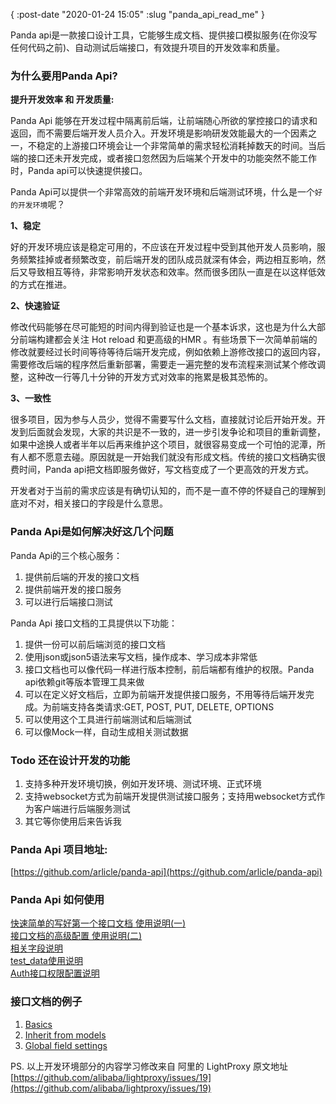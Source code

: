 {
    :post-date "2020-01-24 15:05"
    :slug "panda_api_read_me"
}

Panda api是一款接口设计工具，它能够生成文档、提供接口模拟服务(在你没写任何代码之前)、自动测试后端接口，有效提升项目的开发效率和质量。


### 为什么要用Panda Api?

**提升开发效率 和 开发质量:**

Panda Api 能够在开发过程中隔离前后端，让前端随心所欲的掌控接口的请求和返回，而不需要后端开发人员介入。开发环境是影响研发效能最大的一个因素之一，不稳定的上游接口环境会让一个非常简单的需求轻松消耗掉数天的时间。当后端的接口还未开发完成，或者接口忽然因为后端某个开发中的功能突然不能工作时，Panda api可以快速提供接口。



Panda Api可以提供一个非常高效的前端开发环境和后端测试环境，什么是一个`好的开发环境`呢？

**1、稳定**

好的开发环境应该是稳定可用的，不应该在开发过程中受到其他开发人员影响，服务频繁挂掉或者频繁改变，前后端开发的团队成员就深有体会，两边相互影响，然后又导致相互等待，非常影响开发状态和效率。然而很多团队一直是在以这样低效的方式在推进。

**2、快速验证**

修改代码能够在尽可能短的时间内得到验证也是一个基本诉求，这也是为什么大部分前端构建都会关注 Hot reload 和更高级的HMR 。有些场景下一次简单前端的修改就要经过长时间等待等待后端开发完成，例如依赖上游修改接口的返回内容，需要修改后端的程序然后重新部署，需要走一遍完整的发布流程来测试某个修改调整，这种改一行等几十分钟的开发方式对效率的拖累是极其恐怖的。

**3、一致性**

很多项目，因为参与人员少，觉得不需要写什么文档，直接就讨论后开始开发。开发到后面就会发现，大家的共识是不一致的，进一步引发争论和项目的重新调整，如果中途换人或者半年以后再来维护这个项目，就很容易变成一个可怕的泥潭，所有人都不愿意去碰。原因就是一开始我们就没有形成文档。传统的接口文档确实很费时间，Panda api把文档即服务做好，写文档变成了一个更高效的开发方式。

开发者对于当前的需求应该是有确切认知的，而不是一直不停的怀疑自己的理解到底对不对，相关接口的字段是什么意思。

### Panda Api是如何解决好这几个问题

Panda Api的三个核心服务：
1. 提供前后端的开发的接口文档
2. 提供前端开发的接口服务
3. 可以进行后端接口测试


Panda Api 接口文档的工具提供以下功能：
1. 提供一份可以前后端浏览的接口文档
2. 使用json或json5语法来写文档，操作成本、学习成本非常低
3. 接口文档也可以像代码一样进行版本控制，前后端都有维护的权限。Panda api依赖git等版本管理工具来做
4. 可以在定义好文档后，立即为前端开发提供接口服务，不用等待后端开发完成。为前端支持各类请求:GET, POST, PUT, DELETE, OPTIONS
5. 可以使用这个工具进行前端测试和后端测试
6. 可以像Mock一样，自动生成相关测试数据

### Todo 还在设计开发的功能
1. 支持多种开发环境切换，例如开发环境、测试环境、正式环境
2. 支持websocket方式为前端开发提供测试接口服务；支持用websocket方式作为客户端进行后端服务测试
3. 其它等你使用后来告诉我

### Panda Api 项目地址:

[https://github.com/arlicle/panda-api](https://github.com/arlicle/panda-api)

### Panda Api 如何使用
[快速简单的写好第一个接口文档 使用说明(一)](/p/2020/1/15/Panda-api%E4%BD%BF%E7%94%A8%E8%AF%B4%E6%98%8E/)  
[接口文档的高级配置 使用说明(二)](/p/2020/1/15/Panda-api%E9%AB%98%E7%BA%A7%E4%BD%BF%E7%94%A8%E8%AF%B4%E6%98%8E/)  
[相关字段说明](/p/2020/1/29/Panda-api%E5%AD%97%E6%AE%B5%E8%AF%B4%E6%98%8E/)    
[test_data使用说明](/p/2020/1/27/Panda-api-test_data%E5%8C%B9%E9%85%8D%E8%AF%B4%E6%98%8E/)    
[Auth接口权限配置说明](/p/2020/2/2/Panda-api接口权限配置说明/)    



### 接口文档的例子
1. [Basics](https://github.com/arlicle/panda-api-examples/tree/master/basics)
2. [Inherit from models](https://github.com/arlicle/panda-api-examples/tree/master/inherit_models)
3. [Global field settings](https://github.com/arlicle/panda-api-examples/tree/master/global_settings)



PS. 以上开发环境部分的内容学习修改来自 阿里的 LightProxy 原文地址 [https://github.com/alibaba/lightproxy/issues/19](https://github.com/alibaba/lightproxy/issues/19)